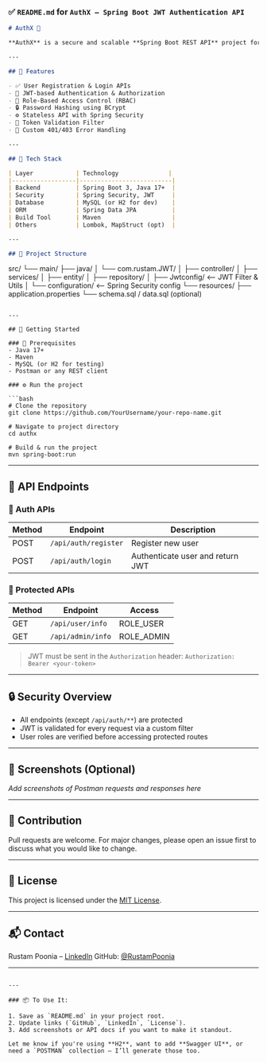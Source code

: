 
### ✅ `README.md` for `AuthX – Spring Boot JWT Authentication API`

```markdown
# AuthX 🔐

**AuthX** is a secure and scalable **Spring Boot REST API** project for user authentication and authorization using **JWT (JSON Web Tokens)**. This project demonstrates modern authentication practices with token-based security, BCrypt password encoding, and stateless session handling.

---

## 📌 Features

- ✅ User Registration & Login APIs
- 🔐 JWT-based Authentication & Authorization
- 🧠 Role-Based Access Control (RBAC)
- 🔒 Password Hashing using BCrypt
- ⚙️ Stateless API with Spring Security
- 📄 Token Validation Filter
- 🚫 Custom 401/403 Error Handling

---

## 🧰 Tech Stack

| Layer            | Technology              |
|------------------|--------------------------|
| Backend          | Spring Boot 3, Java 17+  |
| Security         | Spring Security, JWT     |
| Database         | MySQL (or H2 for dev)    |
| ORM              | Spring Data JPA          |
| Build Tool       | Maven                    |
| Others           | Lombok, MapStruct (opt)  |

---

## 📂 Project Structure

```

src/
└── main/
├── java/
│   └── com.rustam.JWT/
│       ├── controller/
│       ├── services/
│       ├── entity/
│       ├── repository/
│       ├── Jwtconfig/       <-- JWT Filter & Utils
│       └── configuration/   <-- Spring Security config
└── resources/
├── application.properties
└── schema.sql / data.sql (optional)

````

---

## 🚀 Getting Started

### 🔧 Prerequisites
- Java 17+
- Maven
- MySQL (or H2 for testing)
- Postman or any REST client

### ⚙️ Run the project

```bash
# Clone the repository
git clone https://github.com/YourUsername/your-repo-name.git

# Navigate to project directory
cd authx

# Build & run the project
mvn spring-boot:run
````

---

## 🔑 API Endpoints

### 👥 Auth APIs

| Method | Endpoint             | Description                      |
| ------ | -------------------- | -------------------------------- |
| POST   | `/api/auth/register` | Register new user                |
| POST   | `/api/auth/login`    | Authenticate user and return JWT |

### 🔐 Protected APIs

| Method | Endpoint          | Access      |
| ------ | ----------------- | ----------- |
| GET    | `/api/user/info`  | ROLE\_USER  |
| GET    | `/api/admin/info` | ROLE\_ADMIN |

> JWT must be sent in the `Authorization` header:
> `Authorization: Bearer <your-token>`

---

## 🔒 Security Overview

* All endpoints (except `/api/auth/**`) are protected
* JWT is validated for every request via a custom filter
* User roles are verified before accessing protected routes

---

## 📸 Screenshots (Optional)

*Add screenshots of Postman requests and responses here*

---

## 🤝 Contribution

Pull requests are welcome. For major changes, please open an issue first to discuss what you would like to change.

---

## 📃 License

This project is licensed under the [MIT License](LICENSE).

---

## 📬 Contact

Rustam Poonia – [LinkedIn](https://www.linkedin.com/in/rustam-poonia)
GitHub: [@RustamPoonia](https://github.com/RustamPoonia)

---

```

---

### 📦 To Use It:

1. Save as `README.md` in your project root.
2. Update links (`GitHub`, `LinkedIn`, `License`).
3. Add screenshots or API docs if you want to make it standout.

Let me know if you're using **H2**, want to add **Swagger UI**, or need a `POSTMAN` collection – I’ll generate those too.
```
